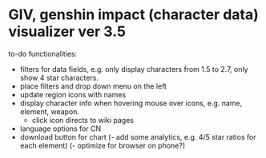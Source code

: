# GIV, genshin impact (character data) visualizer ver 3.5

to-do functionalities: 
- filters for data fields, e.g. only display characters from 1.5 to 2.7, only show 4 star characters.
- place filters and drop down menu on the left
- update region icons with names
- display character info when hovering mouse over icons, e.g. name, element, weapon. 
  - click icon directs to wiki pages
- language options for CN
- download button for chart
(- add some analytics, e.g. 4/5 star ratios for each element)
(- optimize for browser on phone?)

